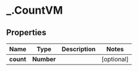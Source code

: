 # _.CountVM

## Properties
Name | Type | Description | Notes
------------ | ------------- | ------------- | -------------
**count** | **Number** |  | [optional] 



